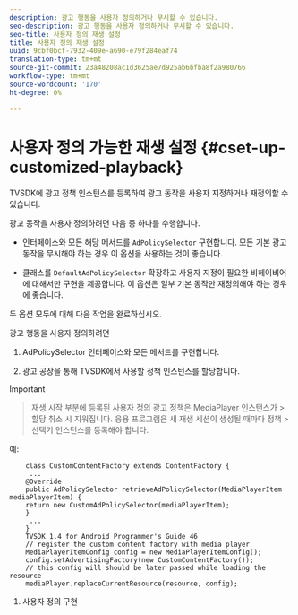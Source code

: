 ```yaml
---
description: 광고 행동을 사용자 정의하거나 무시할 수 있습니다.
seo-description: 광고 행동을 사용자 정의하거나 무시할 수 있습니다.
seo-title: 사용자 정의 재생 설정
title: 사용자 정의 재생 설정
uuid: 9cbf0bcf-7932-409e-a690-e79f284eaf74
translation-type: tm+mt
source-git-commit: 23a48208ac1d3625ae7d925ab6bfba8f2a980766
workflow-type: tm+mt
source-wordcount: '170'
ht-degree: 0%

---
```



# 사용자 정의 가능한 재생 설정 {#cset-up-customized-playback}

TVSDK에 광고 정책 인스턴스를 등록하여 광고 동작을 사용자 지정하거나 재정의할 수 있습니다.

광고 동작을 사용자 정의하려면 다음 중 하나를 수행합니다.

* 인터페이스와 모든 해당 메서드를 `AdPolicySelector` 구현합니다.
모든 기본 광고 동작을 무시해야 하는 경우 이 옵션을 사용하는 것이 좋습니다.

* 클래스를 `DefaultAdPolicySelector` 확장하고 사용자 지정이 필요한 비헤이비어에 대해서만 구현을 제공합니다.
이 옵션은 일부 기본 동작만 재정의해야 하는 경우에 좋습니다.

두 옵션 모두에 대해 다음 작업을 완료하십시오.

광고 행동을 사용자 정의하려면

1. AdPolicySelector 인터페이스와 모든 메서드를 구현합니다.

1. 광고 공장을 통해 TVSDK에서 사용할 정책 인스턴스를 할당합니다.

>[!IMPORTANT]
>
>>재생 시작 부분에 등록된 사용자 정의 광고 정책은 MediaPlayer 인스턴스가 >할당 취소 시 지워집니다. 응용 프로그램은 새 재생 세션이 생성될 때마다 정책 >선택기 인스턴스를 등록해야 합니다.

예:

```
    class CustomContentFactory extends ContentFactory {
     ...
    @Override
    public AdPolicySelector retrieveAdPolicySelector(MediaPlayerItem mediaPlayerItem) {
    return new CustomAdPolicySelector(mediaPlayerItem);
    }
     ...
    }
    TVSDK 1.4 for Android Programmer's Guide 46
    // register the custom content factory with media player
    MediaPlayerItemConfig config = new MediaPlayerItemConfig();
    config.setAdvertisingFactory(new CustomContentFactory());
    // this config will should be later passed while loading the resource
    mediaPlayer.replaceCurrentResource(resource, config);
```

1. 사용자 정의 구현